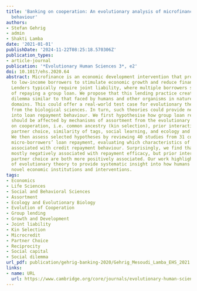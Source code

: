 ```yaml
---
title: 'Banking on cooperation: An evolutionary analysis of microfinance loan repayment
  behaviour'
authors:
- Stefan Gehrig
- admin
- Shakti Lamba
date: '2021-01-01'
publishDate: '2024-11-22T08:25:18.570306Z'
publication_types:
- article-journal
publication: '*Evolutionary Human Sciences 3*, e2'
doi: 10.1017/ehs.2020.64
abstract: Microfinance is an economic development intervention that provides loans
  to low-income borrowers to stimulate economic growth and reduce financial hardship.
  Lenders typically require joint liability, where multiple borrowers share the responsibility
  of repaying a group loan. We propose that this lending practice creates a cooperation
  dilemma similar to that faced by humans and other organisms in nature across many
  domains. This could offer a real-world test case for evolutionary theories of cooperation
  from the biological sciences. In turn, such theories could provide new insights
  into loan repayment behaviour. We first hypothesise how group loan repayment efficacy
  should be affected by mechanisms of assortment from the evolutionary literature
  on cooperation, i.e. common ancestry (kin selection), prior interaction (reciprocity),
  partner choice, similarity of tags, social learning, and ecology and demography.
  We then assess selected hypotheses by reviewing 40 studies from 31 countries on
  micro-borrowers’ loan repayment, evaluating which characteristics of borrowers are
  associated with credit repayment behaviour. Surprisingly, we find that kinship is
  mostly negatively associated with repayment efficacy, but prior interaction and
  partner choice are both more positively associated. Our work highlights the scope
  of evolutionary theory to provide systematic insight into how humans respond to
  novel economic institutions and interventions.
tags:
- Economics
- Life Sciences
- Social and Behavioral Sciences
- Assortment
- Ecology and Evolutionary Biology
- Evolution of Cooperation
- Group lending
- Growth and Development
- Joint liability
- Kin Selection
- Microcredit
- Partner Choice
- Reciprocity
- Social capital
- Social dilemma
url_pdf: publication/gehrig-banking-2020/Gehrig_Mesoudi_Lamba_EHS_2021.pdf
links:
- name: URL
  url: https://www.cambridge.org/core/journals/evolutionary-human-sciences/article/banking-on-cooperation-an-evolutionary-analysis-of-microfinance-loan-repayment-behaviour/EC9ED258B47957CD0C7D1F32E581848D
---
```

